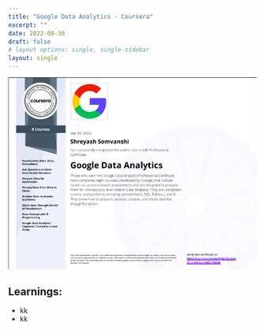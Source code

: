 ```yaml
---
title: "Google Data Analytics - Coursera"
excerpt: ""
date: 2022-09-30
draft: false
# layout options: single, single-sidebar
layout: single
---
```

![google data analytics cert](featured-GoogleDataAnalytics.png)

## Learnings:
+ kk
+ kk
